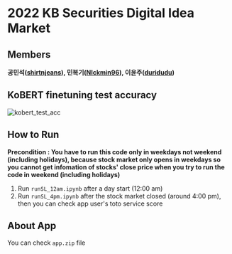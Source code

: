# 2022 KB Securities Digital Idea Market
## Members 
**공민석([shirtnjeans](https://github.com/shirtnjeans)), 민복기([NIckmin96](https://github.com/NIckmin96)), 이윤주([duridudu](https://github.com/duridudu))**
## KoBERT finetuning test accuracy
![kobert_test_acc](https://user-images.githubusercontent.com/81498680/160960601-09fed71f-21ad-40b8-a191-3cdea350bc43.png)
## How to Run
**Precondition : You have to run this code only in weekdays not weekend (including holidays), because stock market only opens in weekdays so you cannot get infomation of stocks' close price when you try to run the code in weekend (including holidays)**
1. Run `runSL_12am.ipynb` after a day start (12:00 am) 
2. Run `runSL_4pm.ipynb` after the stock market closed (around 4:00 pm), then you can check app user's toto service score
## About App
You can check `app.zip` file

